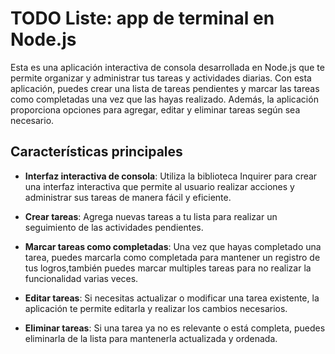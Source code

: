 # TODO Liste: app de terminal en Node.js

Esta es una aplicación interactiva de consola desarrollada en Node.js que te permite organizar y administrar tus tareas y actividades diarias. Con esta aplicación, puedes crear una lista de tareas pendientes y marcar las tareas como completadas una vez que las hayas realizado. Además, la aplicación proporciona opciones para agregar, editar y eliminar tareas según sea necesario.

## Características principales

- **Interfaz interactiva de consola**: Utiliza la biblioteca Inquirer para crear una interfaz interactiva que permite al usuario realizar acciones y administrar sus tareas de manera fácil y eficiente.

- **Crear tareas**: Agrega nuevas tareas a tu lista para realizar un seguimiento de las actividades pendientes.

- **Marcar tareas como completadas**: Una vez que hayas completado una tarea, puedes marcarla como completada para mantener un registro de tus logros,también puedes marcar multiples tareas para no realizar la funcionalidad varias veces.

- **Editar tareas**: Si necesitas actualizar o modificar una tarea existente, la aplicación te permite editarla y realizar los cambios necesarios.

- **Eliminar tareas**: Si una tarea ya no es relevante o está completa, puedes eliminarla de la lista para mantenerla actualizada y ordenada.


